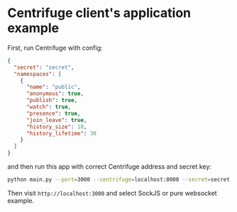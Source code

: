 Centrifuge client's application example
=======================================

First, run Centrifuge with config:

```json
{
  "secret": "secret",
  "namespaces": [
    {
      "name": "public",
      "anonymous": true,
      "publish": true,
      "watch": true,
      "presence": true,
      "join_leave": true,
      "history_size": 10,
      "history_lifetime": 30
    }
  ]
}
```

and then run this app with correct Centrifuge address and secret key:

```bash
python main.py --port=3000 --centrifuge=localhost:8000 --secret=secret
```

Then visit `http://localhost:3000` and select SockJS or pure websocket example.
